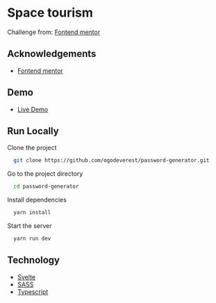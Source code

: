 
# Space tourism

Challenge from: [Fontend mentor](https://www.frontendmentor.io/)

## Acknowledgements

 - [Fontend mentor](https://www.frontendmentor.io/)


## Demo

 - [Live Demo](https://ogodeverest.github.io/password-generator/)



## Run Locally

Clone the project

```bash
  git clone https://github.com/ogodeverest/password-generator.git
```

Go to the project directory

```bash
  cd password-generator
```

Install dependencies

```bash
  yarn install
```

Start the server

```bash
  yarn run dev
```


## Technology

 - [Svelte](https://svelte.dev/)
 - [SASS](https://sass-lang.com/)
 - [Typescript](https://www.typescriptlang.org/)




